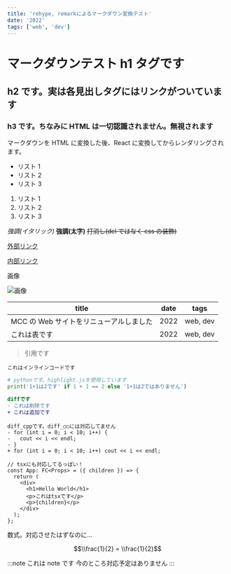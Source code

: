 ```yaml
---
title: 'rehype, remarkによるマークダウン変換テスト'
date: '2022'
tags: ['web', 'dev']
---
```


# マークダウンテスト h1 タグです

## h2 です。実は各見出しタグにはリンクがついています

### h3 です。ちなみに HTML は一切認識されません。無視されます

マークダウンを HTML に変換した後、React に変換してからレンダリングされます。

- リスト 1
- リスト 2
- リスト 3

1. リスト 1
2. リスト 2
3. リスト 3

_強調(イタリック)_ **強調(太字)** ~~打消し(del ではなく css の装飾)~~

[外部リンク](https://www.google.com)

[内部リンク](/)

画像

![画像](https://www.google.com/images/branding/googlelogo/1x/googlelogo_color_272x92dp.png)

| title                                   | date | tags     |
| --------------------------------------- | ---- | -------- |
| MCC の Web サイトをリニューアルしました | 2022 | web, dev |
| これは表です                            | 2022 | web, dev |

> 引用です

`これはインラインコードです`

```python
# pythonです。highlight.jsを使用しています
print('1+1は2です' if 1 + 1 == 2 else '1+1は2ではありません')
```

```diff
diffです
- これは削除です
+ これは追加です
```

```diff_cpp
diff_cppです。diff_○○には対応してません
- for (int i = 0; i < 10; i++) {
-   cout << i << endl;
- }
+ for (int i = 0; i < 10; i++) cout << i << endl;
```

```tsx
// tsxにも対応してるっぽい！
const App: FC<Props> = ({ children }) => {
  return (
    <div>
      <h1>Hello World</h1>
      <p>これはtsxです</p>
      <p>{children}</p>
    </div>
  );
};
```

数式。対応させたはずなのに...

$$\\frac{1}{2} = \\frac{1}{2}$$

:::note
これは note です
今のところ対応予定はありません
:::
